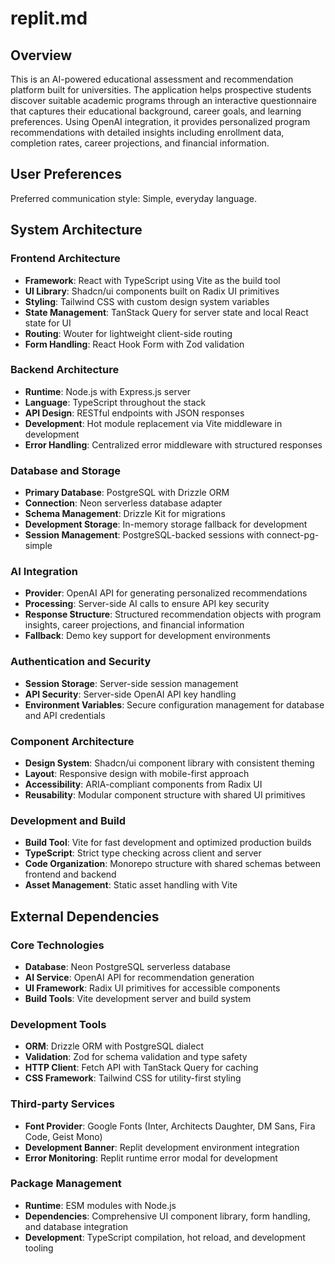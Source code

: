 # replit.md

## Overview

This is an AI-powered educational assessment and recommendation platform built for universities. The application helps prospective students discover suitable academic programs through an interactive questionnaire that captures their educational background, career goals, and learning preferences. Using OpenAI integration, it provides personalized program recommendations with detailed insights including enrollment data, completion rates, career projections, and financial information.

## User Preferences

Preferred communication style: Simple, everyday language.

## System Architecture

### Frontend Architecture
- **Framework**: React with TypeScript using Vite as the build tool
- **UI Library**: Shadcn/ui components built on Radix UI primitives
- **Styling**: Tailwind CSS with custom design system variables
- **State Management**: TanStack Query for server state and local React state for UI
- **Routing**: Wouter for lightweight client-side routing
- **Form Handling**: React Hook Form with Zod validation

### Backend Architecture
- **Runtime**: Node.js with Express.js server
- **Language**: TypeScript throughout the stack
- **API Design**: RESTful endpoints with JSON responses
- **Development**: Hot module replacement via Vite middleware in development
- **Error Handling**: Centralized error middleware with structured responses

### Database and Storage
- **Primary Database**: PostgreSQL with Drizzle ORM
- **Connection**: Neon serverless database adapter
- **Schema Management**: Drizzle Kit for migrations
- **Development Storage**: In-memory storage fallback for development
- **Session Management**: PostgreSQL-backed sessions with connect-pg-simple

### AI Integration
- **Provider**: OpenAI API for generating personalized recommendations
- **Processing**: Server-side AI calls to ensure API key security
- **Response Structure**: Structured recommendation objects with program insights, career projections, and financial information
- **Fallback**: Demo key support for development environments

### Authentication and Security
- **Session Storage**: Server-side session management
- **API Security**: Server-side OpenAI API key handling
- **Environment Variables**: Secure configuration management for database and API credentials

### Component Architecture
- **Design System**: Shadcn/ui component library with consistent theming
- **Layout**: Responsive design with mobile-first approach
- **Accessibility**: ARIA-compliant components from Radix UI
- **Reusability**: Modular component structure with shared UI primitives

### Development and Build
- **Build Tool**: Vite for fast development and optimized production builds
- **TypeScript**: Strict type checking across client and server
- **Code Organization**: Monorepo structure with shared schemas between frontend and backend
- **Asset Management**: Static asset handling with Vite

## External Dependencies

### Core Technologies
- **Database**: Neon PostgreSQL serverless database
- **AI Service**: OpenAI API for recommendation generation
- **UI Framework**: Radix UI primitives for accessible components
- **Build Tools**: Vite development server and build system

### Development Tools
- **ORM**: Drizzle ORM with PostgreSQL dialect
- **Validation**: Zod for schema validation and type safety
- **HTTP Client**: Fetch API with TanStack Query for caching
- **CSS Framework**: Tailwind CSS for utility-first styling

### Third-party Services
- **Font Provider**: Google Fonts (Inter, Architects Daughter, DM Sans, Fira Code, Geist Mono)
- **Development Banner**: Replit development environment integration
- **Error Monitoring**: Replit runtime error modal for development

### Package Management
- **Runtime**: ESM modules with Node.js
- **Dependencies**: Comprehensive UI component library, form handling, and database integration
- **Development**: TypeScript compilation, hot reload, and development tooling